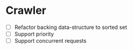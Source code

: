 # Crawler

- [ ] Refactor backing data-structure to sorted set
- [ ] Support priority
- [ ] Support concurrent requests
